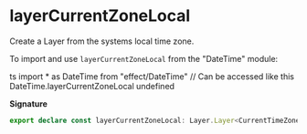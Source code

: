 # layerCurrentZoneLocal

Create a Layer from the systems local time zone.

To import and use `layerCurrentZoneLocal` from the "DateTime" module:

ts
import \* as DateTime from "effect/DateTime"
// Can be accessed like this
DateTime.layerCurrentZoneLocal
undefined

**Signature**

```ts
export declare const layerCurrentZoneLocal: Layer.Layer<CurrentTimeZone, never, never>
```
